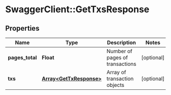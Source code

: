 # SwaggerClient::GetTxsResponse

## Properties
Name | Type | Description | Notes
------------ | ------------- | ------------- | -------------
**pages_total** | **Float** | Number of pages of transactions | [optional] 
**txs** | [**Array&lt;GetTxResponse&gt;**](GetTxResponse.md) | Array of transaction objects | [optional] 


